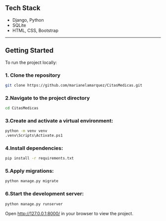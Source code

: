 ## Tech Stack

*  Django, Python
*  SQLite
* HTML, CSS, Bootstrap

---

## Getting Started

To run the project locally:

### 1. Clone the repository
```bash
git clone https://github.com/marianelamarquez/CitasMedicas.git
```
### 2.Navigate to the project directory
```bash
cd CitasMedicas
```
### 3.Create and activate a virtual environment:
```bash
python -m venv venv
.venv\Scripts\Activate.ps1
```

### 4.Install dependencies:
```bash
pip install -r requirements.txt
```

### 5.Apply migrations:
```bash
python manage.py migrate
```
### 6.Start the development server:
```bash
python manage.py runserver
```
Open http://127.0.0.1:8000/ in your browser to view the project.
